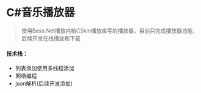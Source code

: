 # C#音乐播放器

> 使用Bass.Net播放内核CSkin播放库写的播放器，目前只完成播放器功能，后续开发在线播放和下载
#### 技术栈：
*  列表添加使用多线程添加
*  网络编程
*  json解析(后续开发添加)
